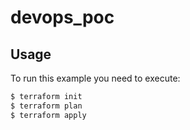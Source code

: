 # devops_poc

## Usage

To run this example you need to execute:

```bash
$ terraform init
$ terraform plan
$ terraform apply
```
